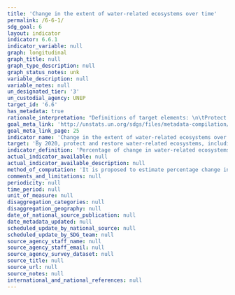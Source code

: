 ```yaml
---
title: 'Change in the extent of water-related ecosystems over time'
permalink: /6-6-1/
sdg_goal: 6
layout: indicator
indicator: 6.6.1
indicator_variable: null
graph: longitudinal
graph_title: null
graph_type_description: null
graph_status_notes: unk
variable_description: null
variable_notes: null
un_designated_tier: '3'
un_custodial_agency: UNEP
target_id: '6.6'
has_metadata: true
rationale_interpretation: "Definitions of target elements: \n\tProtect implies a reduction or eradication in loss or degradation \n\tRestore implies a reversal of loss or degradation \n\tMountains, Forests, Wetlands, Rivers, Aquifers and Lakes include ecosystems that provide freshwater-related ecosystem services \n\tWetlands are further defined under the Ramsar Convention as areas of marsh, fen, peatland or water, whether natural or artificial, permanent or temporary, with water that is static or flowing, fresh, brackish or salt, including areas of marine water the depth of which at low tide does not exceed six metres. It may also include subterranean hydrological systems. \nWetlands are a prominent ecosystem type influencing the water cycle and therefore of direct importance to the achievement of Goal 6. Wetlands loss leads to increasing water insecurity and wetlands restoration (increasing wetland area) is now a widespread response to achieving sustainable water. Examples include how wetlands contribute to flood regulation, regulation of surface water flows (flow regulation), and nutrient cycling (pollution regulation/water quality)."
goal_meta_link: 'http://unstats.un.org/sdgs/files/metadata-compilation/Metadata-Goal-6.pdf'
goal_meta_link_page: 25
indicator_name: 'Change in the extent of water-related ecosystems over time'
target: 'By 2020, protect and restore water-related ecosystems, including mountains, forests, wetlands, rivers, aquifers and lakes.'
indicator_definition: 'Percentage of change in water-related ecosystems over time (% change/year). The indicator would track changes over time in the extent of wetlands, forests and drylands, and in the minimum flows of rivers, volumes of freshwater in lakes and dams, and the groundwater table. The Ramsar Convention broad definition of "wetland" is used, which includes rivers and lakes, enabling three of the biome types mentioned in the target to be assessed - wetlands, rivers, lakes - plus other wetland types.'
actual_indicator_available: null
actual_indicator_available_description: null
method_of_computation: 'It is proposed to estimate percentage change in each major ecosystem present in a country, and the indicator will enable Member States to report on those water-related ecosystems that are important to them. Wetland extent is computed through the existing Living Planet Index methodology for data collection and analysis (http://www.livingplanetindex.org/home/index). It consists of a number of stages including harvesting of time series data, codification and database entry, aggregation into sub-indices to reduce sampling bias, and further aggregation to create subglobal (ecologically and regionally specific) and global indices. The methodology is flexible to incorporating improving sources of information and data, for a more comprehensive assessment of trends. The structure of the indicator can be designed to align with the SEEA Water accounts and estimate percentage change in Natural Water Capital available to society based on a) Mean Annual Water Availability; b) Mean Annual Water Withdrawals; c) Environmental Water requirements Aquastat (FAO); GEMS Water for national data (UNEP).'
comments_and_limitations: null
periodicity: null
time_period: null
unit_of_measure: null
disaggregation_categories: null
disaggregation_geography: null
date_of_national_source_publication: null
date_metadata_updated: null
scheduled_update_by_national_source: null
scheduled_update_by_SDG_team: null
source_agency_staff_name: null
source_agency_staff_email: null
source_agency_survey_dataset: null
source_title: null
source_url: null
source_notes: null
international_and_national_references: null
---
```

